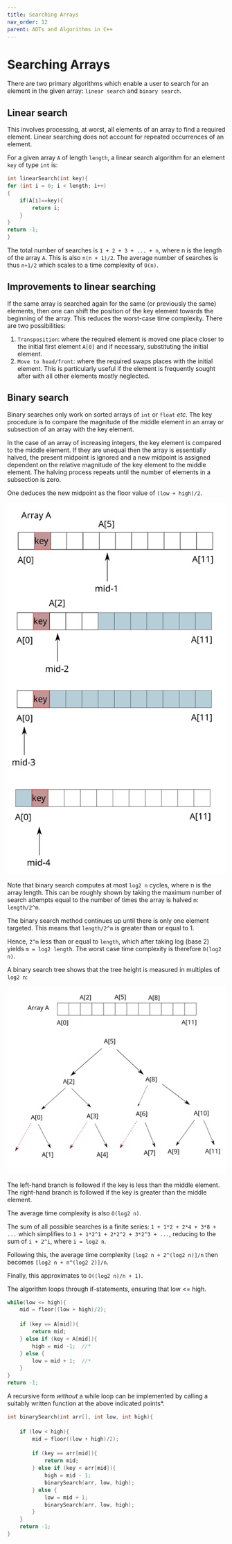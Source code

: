 ```yaml
---
title: Searching Arrays
nav_order: 12
parent: ADTs and Algorithms in C++
---
```


# Searching Arrays

There are two primary algorithms which enable a user to search for an element in the given array: `linear search` and `binary search`.

## Linear search

This involves processing, at worst, all elements of an array to find a required element. Linear searching does not account for repeated occurrences of an element. 

For a given array `A` of length `length`, a linear search algorithm for an element `key` of type `int` is:

```cpp
int linearSearch(int key){
for (int i = 0; i < length; i++)
{
    if(A[i]==key){
        return i;
    }
}
return -1;
} 
```

The total number of searches is `1 + 2 + 3 + ... + n`, where n is the length of the array `A`. This is also `n(n + 1)/2`. The average number of searches is thus `n+1/2` which scales to a time complexity of `O(n)`.

## Improvements to linear searching

If the same array is searched again for the same (or previously the same) elements, then one can shift the position of the key element towards the beginning of the array. This reduces the worst-case time complexity. There are two possibilities:

1. `Transposition`: where the required element is moved one place closer to the initial first element `A[0]` and if necessary, substituting the initial element.
2. `Move to head/front`: where the required swaps places with the initial element. This is particularly useful if the element is frequently sought after with all other elements mostly neglected.

## Binary search

Binary searches only work on sorted arrays of `int` or `float` _etc_. The key procedure is to compare the magnitude of the middle element in an array or subsection of an array with the key element. 

In the case of an array of increasing integers, the key element is compared to the middle element. If they are unequal then the array is essentially halved, the present midpoint is ignored and a new midpoint is assigned dependent on the relative magnitude of the key element to the middle element. The halving process repeats until the number of elements in a subsection is zero.

One deduces the new midpoint as the floor value of `(low + high)/2`.

![](./images/binarySearch.svg)

Note that binary search computes at most `log2 n` cycles, where n is the array length. This can be roughly shown by taking the maximum number of search attempts equal to the number of times the array is halved `m`: `length/2^m`. 

The binary search method continues up until there is only one element targeted. This means that `length/2^m` is greater than or equal to 1. 

Hence, `2^m` less than or equal to `length`, which after taking log (base 2) yields `m = log2 length`. The worst case time complexity is therefore `O(log2 n)`.

A binary search tree shows that the tree height is measured in multiples of `log2 n`:

![](./images/binarySearchTree.svg)

The left-hand branch is followed if the key is less than the middle element. The right-hand branch is followed if the key is greater than the middle element.

The average time complexity is also `O(log2 n)`. 

The sum of all possible searches is a finite series: `1 + 1*2 + 2*4 + 3*8 + ...` which simplifies to `1 + 1*2^1 + 2*2^2 + 3*2^3 + ...`, reducing to the sum of `i + 2^i`, where `i = log2 n`. 

Following this, the average time complexity `[log2 n + 2^(log2 n)]/n` then becomes `[log2 n + n^(log2 2)]/n`.

Finally, this approximates to `O((log2 n)/n + 1)`.

The algorithm loops through if-statements, ensuring that low <= high.

```cpp
while(low <= high){
    mid = floor((low + high)/2);

    if (key == A[mid]){
        return mid;
    } else if (key < A[mid]){
        high = mid -1;  //*
    } else {
        low = mid + 1;  //*
    }
}
return -1;
```

A recursive form _without_ a while loop can be implemented by calling a suitably written function at the above indicated points*.

```cpp
int binarySearch(int arr[], int low, int high){

    if (low < high){
        mid = floor((low + high)/2);

        if (key == arr[mid]){
            return mid;
        } else if (key < arr[mid]){
            high = mid - 1;
            binarySearch(arr, low, high);
        } else {
            low = mid + 1;
            binarySearch(arr, low, high);
        }
    }
    return -1;
}

```

